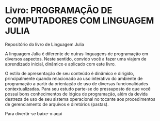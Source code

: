 # Livro: PROGRAMAÇÃO DE COMPUTADORES COM LINGUAGEM JULIA

Repositório do livro de Linguagem Julia

A linguagem Julia é diferente de outras linguagens de programação em diversos aspectos. Neste sentido, convido você a fazer uma viajem de aprendizado inicial, dinâmico e aplicado com este livro.

O estilo de apresentação de seu conteúdo é dinâmico e dirigido, principalmente quando relacionado ao uso interativo do ambiente de programação a partir da orientação de uso de diversas funcionalidades contextualizadas. Para seu estudo parte-se do pressuposto de que você possui bons conhecimentos de lógica de programação, além da devida destreza de uso de seu sistema operacional no tocante aos procedimentos de gerenciamento de arquivos e diretórios (pastas).

Para divertir-se baixe-o aqui
